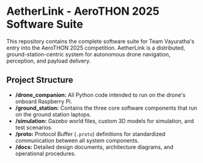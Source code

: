 # AetherLink - AeroTHON 2025 Software Suite

This repository contains the complete software suite for Team Vayuratha's entry into the AeroTHON 2025 competition. AetherLink is a distributed, ground-station-centric system for autonomous drone navigation, perception, and payload delivery.

## Project Structure

- **/drone_companion:** All Python code intended to run on the drone's onboard Raspberry Pi.
- **/ground_station:** Contains the three core software components that run on the ground station laptops.
- **/simulation:** Gazebo world files, custom 3D models for simulation, and test scenarios.
- **/proto:** Protocol Buffer (`.proto`) definitions for standardized communication between all system components.
- **/docs:** Detailed design documents, architecture diagrams, and operational procedures.
